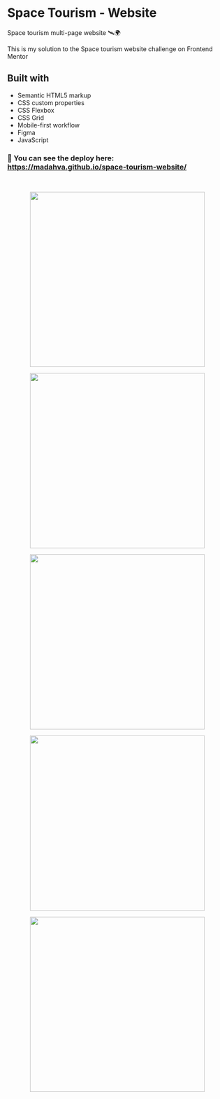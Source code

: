 # Space Tourism - Website
Space tourism multi-page website 🛰🌍

This is my solution to the Space tourism website challenge on Frontend Mentor

## Built with

- Semantic HTML5 markup
- CSS custom properties
- CSS Flexbox
- CSS Grid
- Mobile-first workflow
- Figma
- JavaScript

### 🔗 You can see the deploy here: https://madahva.github.io/space-tourism-website/


<br />

<p align="center"><img width="400" src="https://user-images.githubusercontent.com/89199369/174395949-4ec1868a-a0bc-4c93-b9f1-a882700ae60d.png" /></p>
<p align="center"><img width="400" src="https://user-images.githubusercontent.com/89199369/174396362-1cdb2b56-c822-40e3-a876-c13d059713ca.png" /></p>
<p align="center"><img width="400" src="https://user-images.githubusercontent.com/89199369/174395568-ebfe5e28-6987-423f-8f42-aa1755e34774.png" /></p>
<p align="center"><img width="400" src="https://user-images.githubusercontent.com/89199369/174396515-faa8d531-a01c-4a20-8767-4a3c4183add1.png" /></p>
<p align="center"><img width="400" src="https://user-images.githubusercontent.com/89199369/174396722-99f9eee0-04f2-46d6-ac89-5d6e26537d9a.png" /></p>
